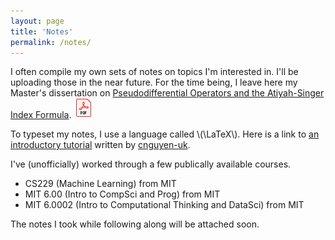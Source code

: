 ```yaml
---
layout: page
title: 'Notes'
permalink: /notes/
---
```


<p>I often compile my own sets of notes on topics I'm interested in. I'll be uploading those in the near future. For the time being, I leave here my Master's dissertation on <a href="/assets/notes/7CCMMS50_Benyattou.pdf">Pseudodifferential Operators and the Atiyah-Singer Index Formula</a>. <img src="/assets/images/pdf-logo.png" class="icon"></p>

<p>To typeset my notes, I use a language called \(\LaTeX\). Here is a link to <a href="https://github.com/cnguyen-uk/Getting-Started-With-LaTeX">an introductory tutorial</a> written by <a href="https://github.com/cnguyen-uk">cnguyen-uk</a>.</p>

<p>I've (unofficially) worked through a few publically available courses.</p>
<ul>
    <li>CS229 (Machine Learning) from MIT</li>
    <li>MIT 6.00 (Intro to CompSci and Prog) from MIT</li>
    <li>MIT 6.0002 (Intro to Computational Thinking and DataSci) from MIT</li>
</ul>
<p>The notes I took while following along will be attached soon.</p>